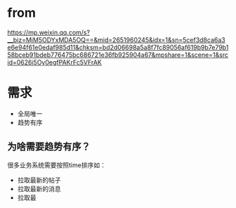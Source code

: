 

# from
https://mp.weixin.qq.com/s?__biz=MjM5ODYxMDA5OQ==&mid=2651960245&idx=1&sn=5cef3d8ca6a3e6e94f61e0edaf985d11&chksm=bd2d06698a5a8f7fc89056af619b9b7e79b158bceb91bdeb776475bc686721e36fb925904a67&mpshare=1&scene=1&srcid=0626i5Oy0egfPAKrFc5VFrAK

# 需求
* 全局唯一
* 趋势有序

## 为啥需要趋势有序？
很多业务系统需要按照time排序如：
* 拉取最新的帖子
* 拉取最新的消息
* 拉取最